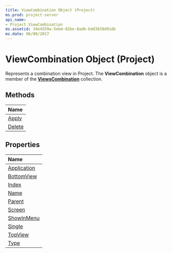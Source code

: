 ```yaml
---
title: ViewCombination Object (Project)
ms.prod: project-server
api_name:
- Project.ViewCombination
ms.assetid: 34e4559a-5eb4-02be-8ad6-bdd3839d91db
ms.date: 06/08/2017
---
```



# ViewCombination Object (Project)

Represents a combination view in Project. The **ViewCombination** object is a member of the **[ViewsCombination](viewscombination-object-project.md)** collection.
 


## Methods



|**Name**|
|:-----|
|[Apply](viewcombination-apply-method-project.md)|
|[Delete](viewcombination-delete-method-project.md)|

## Properties



|**Name**|
|:-----|
|[Application](viewcombination-application-property-project.md)|
|[BottomView](viewcombination-bottomview-property-project.md)|
|[Index](viewcombination-index-property-project.md)|
|[Name](viewcombination-name-property-project.md)|
|[Parent](viewcombination-parent-property-project.md)|
|[Screen](viewcombination-screen-property-project.md)|
|[ShowInMenu](viewcombination-showinmenu-property-project.md)|
|[Single](viewcombination-single-property-project.md)|
|[TopView](viewcombination-topview-property-project.md)|
|[Type](viewcombination-type-property-project.md)|

